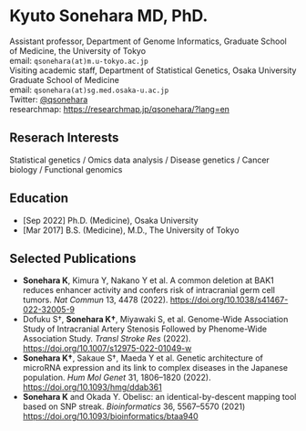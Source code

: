 # Kyuto Sonehara MD, PhD.
Assistant professor, Department of Genome Informatics, Graduate School of Medicine, the University of Tokyo  
email: `qsonehara(at)m.u-tokyo.ac.jp`  
Visiting academic staff, Department of Statistical Genetics, Osaka University Graduate School of Medicine  
email: `qsonehara(at)sg.med.osaka-u.ac.jp`  
Twitter: [@qsonehara](https://twitter.com/qsonehara)  
researchmap: https://researchmap.jp/qsonehara/?lang=en  

## Reserach Interests
Statistical genetics / Omics data analysis / Disease genetics / Cancer biology / Functional genomics

## Education
- [Sep 2022] Ph.D. (Medicine), Osaka University
- [Mar 2017] B.S. (Medicine), M.D., The University of Tokyo

## Selected Publications
- **Sonehara K**, Kimura Y, Nakano Y et al. A common deletion at BAK1 reduces enhancer activity and confers risk of intracranial germ cell tumors. *Nat Commun* 13, 4478 (2022). https://doi.org/10.1038/s41467-022-32005-9
- Dofuku S†, **Sonehara K†**, Miyawaki S, et al. Genome-Wide Association Study of Intracranial Artery Stenosis Followed by Phenome-Wide Association Study. *Transl Stroke Res* (2022). https://doi.org/10.1007/s12975-022-01049-w
- **Sonehara K†**, Sakaue S†, Maeda Y et al. Genetic architecture of microRNA expression and its link to complex diseases in the Japanese population. *Hum Mol Genet* 31, 1806–1820 (2022). https://doi.org/10.1093/hmg/ddab361
- **Sonehara K** and Okada Y. Obelisc: an identical-by-descent mapping tool based on SNP streak. *Bioinformatics* 36, 5567–5570 (2021) https://doi.org/10.1093/bioinformatics/btaa940

